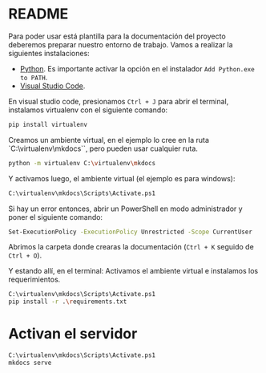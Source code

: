 # README

Para poder usar está plantilla para la documentación del proyecto deberemos preparar nuestro entorno de trabajo. Vamos a realizar la siguientes instalaciones:

- [Python](https://www.python.org/downloads/). Es importante activar la opción en el instalador `Add Python.exe to PATH`. 
- [Visual Studio Code](https://code.visualstudio.com/download).

En visual studio code, presionamos `Ctrl + J` para abrir el terminal, instalamos virtualenv con el siguiente comando:

```bash
pip install virtualenv
```

Creamos un ambiente virtual, en el ejemplo lo cree en la ruta `C:\virtualenv\mkdocs``, pero pueden usar cualquier ruta. 

```bash
python -m virtualenv C:\virtualenv\mkdocs
```

Y activamos luego, el ambiente virtual (el ejemplo es para windows):

```bash
C:\virtualenv\mkdocs\Scripts\Activate.ps1  
```

Si hay un error entonces, abrir un PowerShell en modo administrador y poner el siguiente comando:

```sh
Set-ExecutionPolicy -ExecutionPolicy Unrestricted -Scope CurrentUser
```

Abrimos la carpeta donde crearas la documentación (`Ctrl + K` seguido de `Ctrl + O`). 

Y estando allí, en el terminal: Activamos el ambiente virtual  e instalamos los requerimientos. 

```bash
C:\virtualenv\mkdocs\Scripts\Activate.ps1  
pip install -r .\requirements.txt
```

# Activan el servidor

```sh
C:\virtualenv\mkdocs\Scripts\Activate.ps1  
mkdocs serve
```